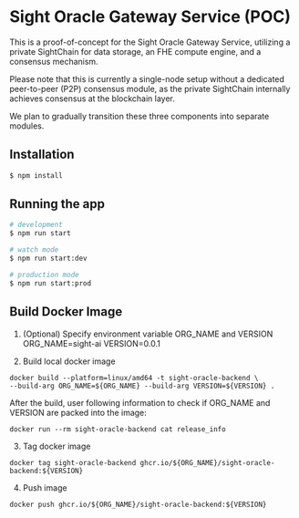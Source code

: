 # Sight Oracle Gateway Service (POC)

This is a proof-of-concept for the Sight Oracle Gateway Service, utilizing a private SightChain for data storage, an FHE compute engine, and a consensus mechanism.

Please note that this is currently a single-node setup without a dedicated peer-to-peer (P2P) consensus module, as the private SightChain internally achieves consensus at the blockchain layer.

We plan to gradually transition these three components into separate modules.

## Installation

```bash
$ npm install
```

## Running the app

```bash
# development
$ npm run start

# watch mode
$ npm run start:dev

# production mode
$ npm run start:prod
```

## Build Docker Image

1. (Optional) Specify environment variable ORG_NAME and VERSION 
ORG_NAME=sight-ai
VERSION=0.0.1

2. Build local docker image
```
docker build --platform=linux/amd64 -t sight-oracle-backend \
--build-arg ORG_NAME=${ORG_NAME} --build-arg VERSION=${VERSION} .
```

After the build, user following information to check if ORG_NAME and VERSION are packed into the image:

```
docker run --rm sight-oracle-backend cat release_info
```

3. Tag docker image
```
docker tag sight-oracle-backend ghcr.io/${ORG_NAME}/sight-oracle-backend:${VERSION}
```

4. Push image
```
docker push ghcr.io/${ORG_NAME}/sight-oracle-backend:${VERSION}
```
